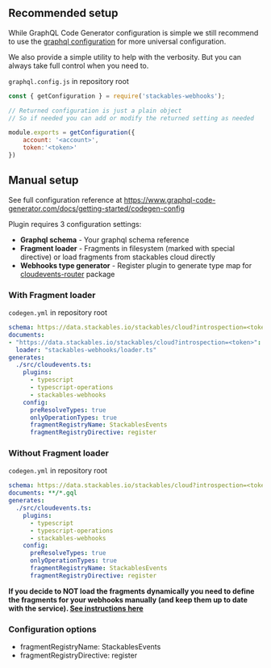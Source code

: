 ## Recommended setup

While GraphQL Code Generator configuration is simple we still recommend to use the [graphql configuration](https://graphql-config.com/introduction) for more universal configuration. 

We also provide a simple utility to help with the verbosity. But you can always take full control when you need to.

`graphql.config.js` in repository root

```js
const { getConfiguration } = require('stackables-webhooks');

// Returned configuration is just a plain object
// So if needed you can add or modify the returned setting as needed

module.exports = getConfiguration({
    account: '<account>',
    token:'<token>'
})
```

## Manual setup

See full configuration reference at https://www.graphql-code-generator.com/docs/getting-started/codegen-config

Plugin requires 3 configuration settings:
- **Graphql schema** - Your graphql schema reference
- **Fragment loader** - Fragments in filesystem (marked with special directive) or load fragments from stackables cloud directly
- **Webhooks type generator** - Register plugin to generate type map for [cloudevents-router](https://github.com/stackables/cloudevents-router) package

### With Fragment loader

`codegen.yml` in repository root

```yml
schema: https://data.stackables.io/stackables/cloud?introspection=<token>
documents:
- "https://data.stackables.io/stackables/cloud?introspection=<token>":
  loader: "stackables-webhooks/loader.ts"
generates:
  ./src/cloudevents.ts:
    plugins:
      - typescript
      - typescript-operations
      - stackables-webhooks
    config:
      preResolveTypes: true
      onlyOperationTypes: true
      fragmentRegistryName: StackablesEvents
      fragmentRegistryDirective: register
```

### Without Fragment loader

`codegen.yml` in repository root

```yml
schema: https://data.stackables.io/stackables/cloud?introspection=<token>
documents: **/*.gql
generates:
  ./src/cloudevents.ts:
    plugins:
      - typescript
      - typescript-operations
      - stackables-webhooks
    config:
      preResolveTypes: true
      onlyOperationTypes: true
      fragmentRegistryName: StackablesEvents
      fragmentRegistryDirective: register
```

**If you decide to NOT load the fragments dynamically you need to define the fragments for your webhooks manually (and keep them up to date with the service). [See instructions here](https://github.com/stackables/codegen-stackables-webhooks/blob/beta/docs/fragments.md)**

### Configuration options

- fragmentRegistryName: StackablesEvents
- fragmentRegistryDirective: register